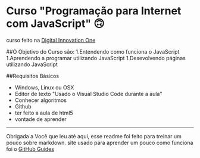 # Curso "Programação para Internet com JavaScript" :upside_down_face:

curso feito na [Digital Innovation One](https://web.digitalinnovation.one/course/programacao-para-internet-com-javascript/learning/33e81edf-6f9b-4b97-b3c6-12d930cf0831/)

##O Objetivo do Curso são:
1.Entendendo como funciona o JavaScript
1.Aprendendo a programar utilizando JavaScript
1.Desevolvendo páginas utilizando JavaScript


##Requisitos Básicos 
* Windows, Linux ou OSX
* Editor de texto "Usado o Visual Studio Code durante a aula"
* Conhecer algoritmos 
* Github
* ter feito a aula de html5
* vontade de aprender

_________________________________________________________________________

Obrigada a Você que leu até aqui, esse readme foi feito para treinar um pouco sobre markdown.
site usado para aprender um pouco como funciona foi o [GitHub Guides](https://guides.github.com/features/mastering-markdown/)
